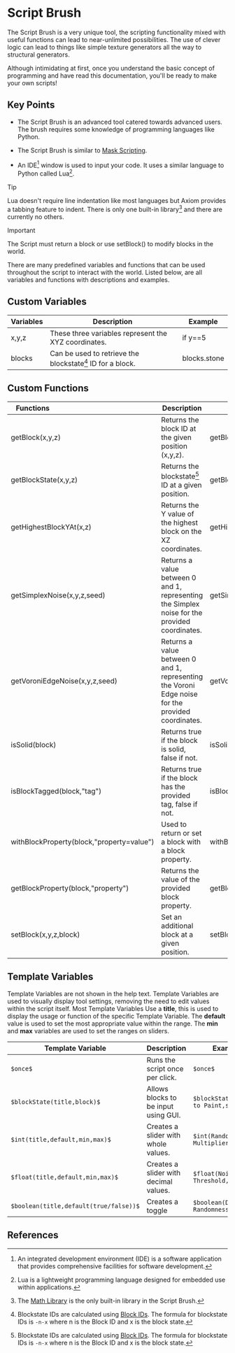 # Script Brush

The Script Brush is a very unique tool, the scripting functionality mixed with useful functions can lead to near-unlimited possibilities. The use of clever logic can lead to things like simple texture generators all the way to structural generators.

Although intimidating at first, once you understand the basic concept of programming and have read this documentation, you'll be ready to make your own scripts! 

## Key Points

- The Script Brush is an advanced tool catered towards advanced users. The brush requires some knowledge of programming languages like Python. 

- The Script Brush is similar to [Mask Scripting](/editor/toolmasks.md).

- An IDE[^note1] window is used to input your code. It uses a similar language to Python called Lua[^note2].

> [!TIP]
> Lua doesn't require line indentation like most languages but Axiom provides a tabbing feature to indent. There is only one built-in library[^note3] and there are currently no others.

> [!IMPORTANT]
> The Script must return a block or use setBlock() to modify blocks in the world.

There are many predefined variables and functions that can be used throughout the script to interact with the world. Listed below, are all variables and functions with descriptions and examples.

## Custom Variables

| Variables | Description                                                    | Example      |
|-----------|----------------------------------------------------------------|--------------|
| x,y,z     | These three variables represent the XYZ coordinates.           | if y==5      |
| blocks    | Can be used to retrieve the blockstate[^note4] ID for a block. | blocks.stone |

## Custom Functions

|  <div style="width:100px">Functions</div> | Description                                                                                       | Example                                                        |
|-------------------------------------------|---------------------------------------------------------------------------------------------------|----------------------------------------------------------------|
| getBlock(x,y,z)                           | Returns the block ID at the given position (x,y,z).                                               | getBlock(x,y,z)==blocks.stone                                  |
| getBlockState(x,y,z)                      | Returns the blockstate[^note4] ID at a given position.                                            | getBlockstate(x,y,z)==withBlockProperty(blocks.chain,"axis=x") |
| getHighestBlockYAt(x,z)                   | Returns the Y value of the highest block on the XZ coordinates.                                   | getHighestBlockYAt(x,z)==20                                    |
| getSimplexNoise(x,y,z,seed)               | Returns a value between 0 and 1, representing the Simplex noise for the provided coordinates.     | getSimplexNoise(x,y,z,42)=>0.5                                 |
| getVoroniEdgeNoise(x,y,z,seed)            | Returns a value between 0 and 1, representing the Voroni Edge noise for the provided coordinates. | getVoroniEdgeNoise(x,y,z,01134)=>0.5                           |
| isSolid(block)                            | Returns true if the block is solid, false if not.                                                 | isSolid(getBlock(x,y,z))                                       |
| isBlockTagged(block,"tag")                | Returns true if the block has the provided tag, false if not.                                     | isBlockTagged(getBlock(x,y,z),"wooden_fences")                 |
| withBlockProperty(block,"property=value") | Used to return or set a block with a block property.                                              | withBlockProperty(blocks.oak_slab,"waterlogged=true")          |
| getBlockProperty(block,"property")        | Returns the value of the provided block property.                                                 | getBlockProperty(blocks.oak_slab,"waterlogged")==true          |
| setBlock(x,y,z,block)                     | Set an additional block at a given position.                                                      | setBlock(x,y,z,blocks.stone)                                   |

## Template Variables

Template Variables are not shown in the help text. Template Variables are used to visually display tool settings, removing the need to edit values within the script itself. Most Template Variables Use a **title**, this is used to display the usage or function of the specific Template Variable. The **default** value is used to set the most appropriate value within the range. The **min** and **max** variables are used to set the ranges on sliders.

| Template Variable                     | Description                           | Example                              |
|---------------------------------------|---------------------------------------|--------------------------------------|
| `$once$`                              | Runs the script once per click.       | `$once$`                             |
| `$blockState(title,block)$`           | Allows blocks to be input using GUI.  | `$blockState(Block to Paint,stone)$` |
| `$int(title,default,min,max)$`        | Creates a slider with whole values.   | `$int(Randomness Multiplier,1,0,2)$` |
| `$float(title,default,min,max)$`      | Creates a slider with decimal values. | `$float(Noise Threshold,0.5,0,1)$`   |
| `$boolean(title,default(true/false))$`| Creates a toggle                      | `$boolean(Disable Randomness,true)$` |

<!-- # Spotting And Resolving Errors

These four code examples have some issues with them. As you go down, the problems are harder to solve. You can click on the reveal buttons to see how they would be fixed. 

Each script contains a description of what it should do, alongside the issue.

Feel free to attempt these by debugging using the in-game IDE.

> [!IMPORTANT]
> Comments are marked with `--`, they are not part of the script.

### **Novice**

This script below is very basic, placing short grass on grass blocks. However, if there were more than one layer of grass block, It would replace each layer except for the bottom as it's only checking for blocks below the active block. 

```lua
--Checks if the block below is a grass block
if getBlock(x,y-1,z)==blocks.grass_block then
    --Places short grass
	return blocks.short_grass
end
```

<details>
    <summary>Click to reveal the fix</summary>
    Adding another check will resolve this issue. You could add a check that the target block is air, therefore only the top layer of grass will be affected.
</details>

### **Advanced**

This script incorporates some more logic and function. However, there are three errors within the script. There are no blocks placed when the script is run.

```lua
--Custom Variables
chance=$float(Chance,0.5,0,1)$
multiplier=$float(Multiplier,1,0,2)$

--Noise
noise=getSimplexNoise(x/8,y/8,z/8)

--Check if on water and the target block is air
if getBlockState(x,y-1,z)==blocks.water and getBlockState(x,y,z)==blocks.air and noise<(0.5*multiplier) and math.random() < chance then
    return lily_pad
end
```

<details>
    <summary>Click to reveal the fix</summary>
    The first two errors are that it checks the blockstate with getBlockState. However `blocks` returns the block ID so replacing getBlockState with getBlock will fix the first two errors. The last error is that the script does not return a block ID. It should be `return blocks.lily_pad`. 
</details>

### **Expert** 

This more advanced script places kelp randomly within a maximum height. There are two errors in the script. It always places two block-long floating kelp pieces and the kelp is only placed from a certain depth (It should be placed at any depth).

```lua
--Custom Variables
multiplier=$float(Multiplier,1,0.01,4)$
heightMax=$int(Maximum Height,25,1,50)$

--Random Placement and Random Length
noise=math.random()
length=math.floor(math.random(0,heightMax))

--Check if the block is water and the bottom block of kelp is on a solid surface
if noise<(multiplier*0.1) and isSolid(getBlock(x,y-length,z)) and getBlock(x,y+heightMax,z)==blocks.water then
    --For each block in the length, place a block of kelp
    for block = 0,1 do
        if not isSolid(getBlock(x,y-block,z)) then
            setBlock(x,y-block,z,blocks.kelp_plant)
        end
    end
    --Place the top kelp and end the script
    return blocks.kelp
end
```

<details>
    <summary>Click to reveal the fix</summary>
    The `for` loop has an incorrect range, causing it to only place two blocks. replace `0,1` with `0,length`. The check for water should be at the target block, meaning there should be no offset. Replace it with `getBlock(x,y,z)==blocks.water`.
</details>

### **Professional**

This is one of the most advanced scripts which places flowers in random positions around the active block. However, three errors are present. One has completely stopped the script from running, another causes flowers to always float and the last one returns an error when placing double tall flowers.

```lua
$once$

--Custom Variables
local tries = $int(Tries, 64, 0, 256)$
local xzSpread = $int(XZ Spread, 6, 1, 32)$
local ySpread = $int(Y Spread, 2, 1, 16)$
local block = $blockState(Block, poppy)$

--Random Flower Placement
for i in tries do
	--Calculate Offset
	local xo = math.random(0, xzSpread) - math.random(0, xzSpread)
	local yo = math.random(0, ySpread) - math.random(0, ySpread)
	local zo = math.random(0, xzSpread) - math.random(0, xzSpread)

	if getBlockProperty(block, "half") ~= nil then
		--Logic for double-tall blocks such as rose bushes
		if getBlock(x+xo, y+yo+1, z+zo) == blocks.air and
				getBlock(x+xo, y+yo+2, z+zo) == blocks.air then
			if isSolid(getBlock(x+xo, y+yo, z+zo)) then
				setBlock(x+xo, y+yo+1, z+zo,
						withBlockProperty(block, "half"="lower"))
				setBlock(x+xo, y+yo+2, z+zo,
						withBlockProperty(block, "half"="upper"))
			end
		end
	else
		--Logic for single-tall blocks such as poppies
		if getBlock(x+xo, y+yo+1, z+zo) == blocks.air then
			if not isSolid(getBlock(x+xo, y+yo, z+zo)) then
				setBlock(x+xo, y+yo+1, z+zo, block)
			end
		end
	end
end
```

<details>
    <summary>Click to reveal the fix</summary>
    The first error was caused by the `for` loop using incorrect syntax. The proper syntax would be `for i=0, tries do`. The second error is split into two, both block properties for the upper and lower halves are incorrect. They should be "half=lower" for example. The last error which caused floating flowers, was caused by an incorrect operator. The last check before placing the one tall flower should exclude the `not` operator.
</details>--> 

## References

[^note1]: An integrated development environment (IDE) is a software application that provides comprehensive facilities for software development.

[^note2]: Lua is a lightweight programming language designed for embedded use within applications.

[^note3]: The [Math Library](https://www.lua.org/pil/18.html) is the only built-in library in the Script Brush.

[^note4]: Blockstate IDs are calculated using [Block IDs](https://minecraftitemids.com/). The formula for blockstate IDs is `-n-x` where n is the Block ID and x is the block state.
